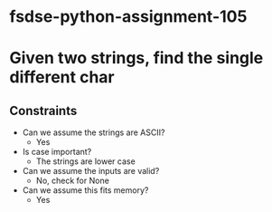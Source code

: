 # fsdse-python-assignment-105

# Given two strings, find the single different char
## Constraints
* Can we assume the strings are ASCII?
	* Yes
* Is case important?
	* The strings are lower case
* Can we assume the inputs are valid?
	* No, check for None
* Can we assume this fits memory?
	* Yes
